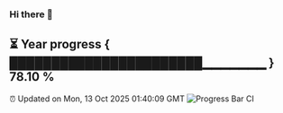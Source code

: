 ### Hi there 👋
⏳ Year progress { ███████████████████████▁▁▁▁▁▁▁ } 78.10 %
---
⏰ Updated on Mon, 13 Oct 2025 01:40:09 GMT
![Progress Bar CI](https://github.com/liununu/liununu/workflows/Progress%20Bar%20CI/badge.svg)
